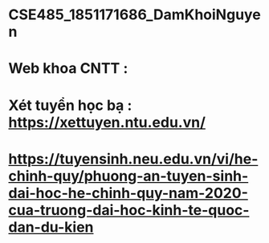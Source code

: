 # CSE485_1851171686_DamKhoiNguyen
# Web khoa CNTT : 
# Xét tuyển học bạ : https://xettuyen.ntu.edu.vn/
# https://tuyensinh.neu.edu.vn/vi/he-chinh-quy/phuong-an-tuyen-sinh-dai-hoc-he-chinh-quy-nam-2020-cua-truong-dai-hoc-kinh-te-quoc-dan-du-kien
